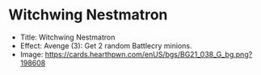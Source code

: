 # Witchwing Nestmatron
- Title:  Witchwing Nestmatron
- Effect:  Avenge (3): Get 2 random Battlecry minions.
- Image:  https://cards.hearthpwn.com/enUS/bgs/BG21_038_G_bg.png?198608
